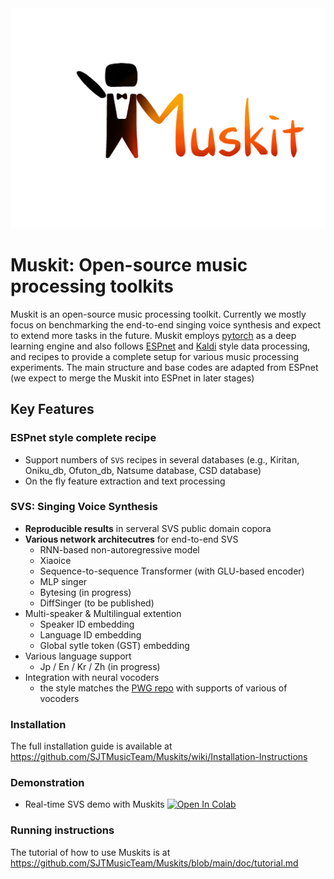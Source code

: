 <div align="left"><img src="doc/image/muskit_logo.png" width="550"/></div>

# Muskit: Open-source music processing toolkits

Muskit is an open-source music processing toolkit. Currently we mostly focus on benchmarking the end-to-end singing voice synthesis and expect to extend more tasks in the future. Muskit employs [pytorch](http://pytorch.org/) as a deep learning engine and also follows [ESPnet](https://github.com/espnet/espnet) and [Kaldi](http://kaldi-asr.org/) style data processing, and recipes to provide a complete setup for various music processing experiments. The main structure and base codes are adapted from ESPnet (we expect to merge the Muskit into ESPnet in later stages)

## Key Features

### ESPnet style complete recipe
- Support numbers of `SVS` recipes in several databases (e.g., Kiritan, Oniku_db, Ofuton_db, Natsume database, CSD database)
- On the fly feature extraction and text processing

### SVS: Singing Voice Synthesis
- **Reproducible results** in serveral SVS public domain copora
- **Various network architecutres** for end-to-end SVS
  - RNN-based non-autoregressive model
  - Xiaoice
  - Sequence-to-sequence Transformer (with GLU-based encoder)
  - MLP singer
  - Bytesing (in progress)
  - DiffSinger (to be published)
- Multi-speaker & Multilingual extention
  - Speaker ID embedding
  - Language ID embedding
  - Global sytle token (GST) embedding
- Various language support
  - Jp / En / Kr / Zh (in progress)
- Integration with neural vocoders
  - the style matches the [PWG repo](https://github.com/kan-bayashi/ParallelWaveGAN) with supports of various of vocoders


### Installation
The full installation guide is available at https://github.com/SJTMusicTeam/Muskits/wiki/Installation-Instructions

### Demonstration
- Real-time SVS demo with Muskits  [![Open In Colab](https://colab.research.google.com/assets/colab-badge.svg)](https://colab.research.google.com/github/SJTMusicTeam/svs_demo/blob/master/muskit_svs_realtime.ipynb)

### Running instructions
The tutorial of how to use Muskits is at https://github.com/SJTMusicTeam/Muskits/blob/main/doc/tutorial.md

